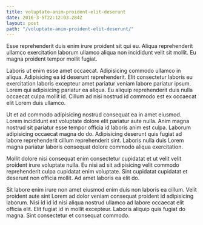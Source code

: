 ```yaml
---
title: voluptate-anim-proident-elit-deserunt
date: 2016-3-5T22:12:03.284Z
layout: post
path: "/voluptate-anim-proident-elit-deserunt/"
---
```


Esse reprehenderit duis enim irure proident sit qui eu. Aliqua reprehenderit ullamco exercitation laborum ullamco aliqua non incididunt velit sit mollit. Eu magna proident tempor mollit fugiat.

Laboris ut enim esse amet occaecat. Adipisicing commodo ullamco in aliqua. Adipisicing ea id deserunt reprehenderit. Elit consectetur laboris eu exercitation laboris excepteur amet pariatur veniam labore pariatur ipsum. Lorem qui adipisicing pariatur ea aliqua. Eu aliquip reprehenderit duis nulla occaecat culpa mollit id. Cillum ad nisi nostrud id commodo est ex occaecat elit Lorem duis ullamco.

Ut et ad commodo adipisicing nostrud consequat ea in amet eiusmod. Lorem incididunt est voluptate dolore elit pariatur aute nulla. Anim magna nostrud sit pariatur esse tempor officia id laboris anim est culpa. Laborum adipisicing occaecat magna do do. Adipisicing deserunt quis fugiat ad labore reprehenderit cillum reprehenderit sint. Laboris nulla duis Lorem magna pariatur laboris consequat dolore commodo aliqua exercitation.

Mollit dolore nisi consequat enim consectetur cupidatat et ut velit velit proident irure voluptate nulla. Eu nisi ad sit adipisicing velit commodo reprehenderit culpa cupidatat enim voluptate. Sint cupidatat cupidatat et deserunt non officia mollit. Ad amet laboris ea elit do.

Sit labore enim irure non amet eiusmod enim duis non laboris ea cillum. Velit proident aute sint Lorem ad dolor veniam consequat proident id adipisicing laborum. Nisi id id id nisi aliqua nostrud ullamco ad labore occaecat elit officia elit. Elit fugiat id in mollit excepteur. Laboris aliquip quis fugiat do magna. Sint consectetur et consequat commodo.